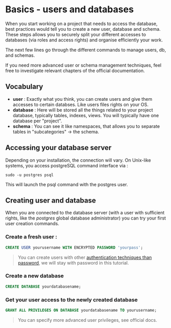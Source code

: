 # Basics - users and databases

When you start working on a project that needs to access the database, best
practices would tell you to create a new user, database and schema.
These steps allows you to securely split your different accesses to databases (via
roles and access rights) and organise efficiently your work.

The next few lines go through the different commands to manage users, db, and
schemas.

If you need more advanced user or schema management techniques, feel free to
investigate relevant chapters of the official documentation.

## Vocabulary

- **user** : Exactly what you think, you can create users and give them accesses
  to certain databses. Like users files rights on your OS.
- **database** : Here will be stored all the things related to your project database,
  typically tables, indexes, views. You will typically have one database per "project".
- **schema** : You can see it like namespaces, that allows you to separate tables
  in "subcategories" -> the schema.

## Accessing your database server

Depending on your installation, the connection will vary. On Unix-like systems,
you access postgreSQL command interface via :

```shell
sudo -u postgres psql
```

This will launch the psql command with the postgres user.

## Creating user and database

When you are connected to the database server (with a user with sufficient rights,
like the *postgres* global database administrator) you can try your first user
creation commands.

### Create a fresh user :

```sql
CREATE USER yourusername WITH ENCRYPTED PASSWORD 'yourpass';
```

> You can create users with other
> [authentication techniques than password](https://www.postgresql.org/docs/current/client-authentication.html),
> we will stay with password in this tutorial.

### Create a new database

````sql
CREATE DATABASE yourdatabasename;
````

### Get your user access to the newly created database

````sql
GRANT ALL PRIVILEGES ON DATABASE yourdatabasename TO yourusername;
````

> You can specify more advanced user privileges, see official docs.
